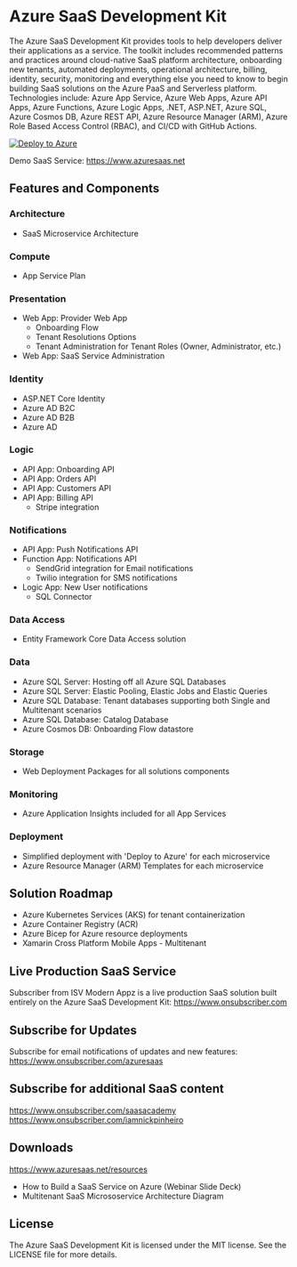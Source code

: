 # Azure SaaS Development Kit

The Azure SaaS Development Kit provides tools to help developers deliver their applications as a service. The toolkit includes recommended patterns and practices around cloud-native SaaS platform architecture, onboarding new tenants, automated deployments, operational architecture, billing, identity, security, monitoring and everything else you need to know to begin building SaaS solutions on the Azure PaaS and Serverless platform. Technologies include: Azure App Service, Azure Web Apps, Azure API Apps, Azure Functions, Azure Logic Apps, .NET, ASP.NET, Azure SQL, Azure Cosmos DB, Azure REST API, Azure Resource Manager (ARM), Azure Role Based Access Control (RBAC), and CI/CD with GitHub Actions.

[![Deploy to Azure](https://www.azuresaas.net/assets/images/deploy-to-azure.svg)](https://portal.azure.com/#create/Microsoft.Template/uri/https%3A%2F%2Fraw.githubusercontent.com%2FAzure%2Fazure-saas%2Fmain%2Fsrc%2FSaas.Provider%2FSaas.Provider.Web.Deployment%2Fazuredeploy.json)

Demo SaaS Service:  https://www.azuresaas.net

## Features and Components

### Architecture
- SaaS Microservice Architecture

### Compute
- App Service Plan

### Presentation
- Web App: Provider Web App
	- Onboarding Flow
	- Tenant Resolutions Options
	- Tenant Administration for Tenant Roles (Owner, Administrator, etc.)
- Web App: SaaS Service Administration

### Identity
- ASP.NET Core Identity
- Azure AD B2C
- Azure AD B2B
- Azure AD

### Logic
- API App: Onboarding API
- API App: Orders API
- API App: Customers API
- API App: Billing API
	- Stripe integration

### Notifications
- API App: Push Notifications API
- Function App: Notifications API
	- SendGrid integration for Email notifications
	- Twilio integration for SMS notifications
- Logic App: New User notifications
	- SQL Connector

### Data Access
- Entity Framework Core Data Access solution

### Data
- Azure SQL Server: Hosting off all Azure SQL Databases
- Azure SQL Server: Elastic Pooling, Elastic Jobs and Elastic Queries
- Azure SQL Database: Tenant databases supporting both Single and Multitenant scenarios
- Azure SQL Database: Catalog Database
- Azure Cosmos DB: Onboarding Flow datastore

### Storage
- Web Deployment Packages for all solutions components

### Monitoring
- Azure Application Insights included for all App Services

### Deployment
- Simplified deployment with 'Deploy to Azure' for each microservice
- Azure Resource Manager (ARM) Templates for each microservice

## Solution Roadmap
- Azure Kubernetes Services (AKS) for tenant containerization
- Azure Container Registry (ACR)
- Azure Bicep for Azure resource deployments
- Xamarin Cross Platform Mobile Apps - Multitenant

## Live Production SaaS Service
Subscriber from ISV Modern Appz is a live production SaaS solution built entirely on the Azure SaaS Development Kit:
https://www.onsubscriber.com

## Subscribe for Updates
Subscribe for email notifications of updates and new features:  
https://www.onsubscriber.com/azuresaas

## Subscribe for additional SaaS content 
https://www.onsubscriber.com/saasacademy  
https://www.onsubscriber.com/iamnickpinheiro

## Downloads
https://www.azuresaas.net/resources
- How to Build a SaaS Service on Azure (Webinar Slide Deck)  
- Multitenant SaaS Micrososervice Architecture Diagram


## License
The Azure SaaS Development Kit is licensed under the MIT license. See the LICENSE file for more details.